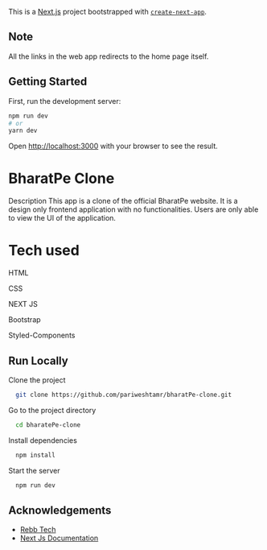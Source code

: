 This is a [Next.js](https://nextjs.org/) project bootstrapped with [`create-next-app`](https://github.com/vercel/next.js/tree/canary/packages/create-next-app).

## Note

All the links in the web app redirects to the home page itself.

## Getting Started

First, run the development server:

```bash
npm run dev
# or
yarn dev
```

Open [http://localhost:3000](http://localhost:3000) with your browser to see the result.

# BharatPe Clone

Description
This app is a clone of the official BharatPe website. It is a design only frontend application with no functionalities. Users are only able to view the UI of the application.

# Tech used

HTML

CSS

NEXT JS

Bootstrap

Styled-Components

## Run Locally

Clone the project

```bash
  git clone https://github.com/pariweshtamr/bharatPe-clone.git
```

Go to the project directory

```bash
  cd bharatePe-clone
```

Install dependencies

```bash
  npm install
```

Start the server

```bash
  npm run dev
```

## Acknowledgements

- [Rebb Tech](https://rebbtech.com.au/)
- [Next Js Documentation](https://nextjs.org/docs/getting-started)
